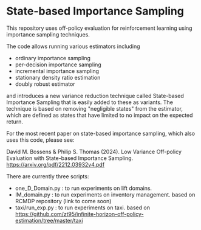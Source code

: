 # State-based Importance Sampling

This repository uses off-policy evaluation for reinforcement learning using importance sampling techniques.

The code allows running various estimators including
* ordinary importance sampling
* per-decision importance sampling
* incremental importance sampling
* stationary density ratio estimation
* doubly robust estimator

and introduces a new variance reduction technique called 
State-based Importance Sampling that is easily 
added to these as variants. The technique is based on removing 
"negligible states" from the
estimator, which are defined as states that have limited to no impact on the 
expected return.

For the most recent paper on state-based importance sampling, which also uses this code, please see:

David M. Bossens & Philip S. Thomas (2024). Low Variance Off-policy Evaluation with State-based Importance Sampling. 
https://arxiv.org/pdf/2212.03932v4.pdf 


There are currently three scripts:
* one_D_Domain.py : to run experiments on lift domains.
* IM_domain.py : to run experiments on inventory management. based on RCMDP repository (link to come soon)
* taxi/run_exp.py : to run experiments on taxi. based on https://github.com/zt95/infinite-horizon-off-policy-estimation/tree/master/taxi
